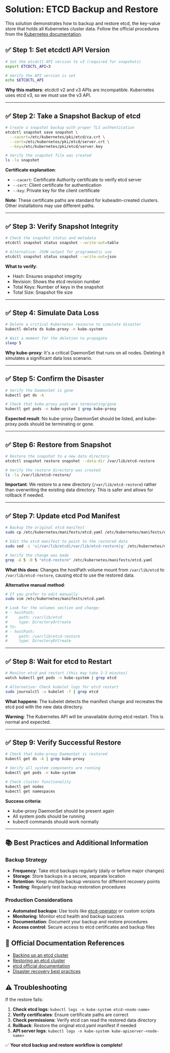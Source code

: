 # Solution: ETCD Backup and Restore

This solution demonstrates how to backup and restore etcd, the key-value store that holds all Kubernetes cluster data. Follow the official procedures from the [Kubernetes documentation](https://kubernetes.io/docs/tasks/administer-cluster/configure-upgrade-etcd/).

## ✅ Step 1: Set etcdctl API Version

```bash
# Set the etcdctl API version to v3 (required for snapshots)
export ETCDCTL_API=3

# Verify the API version is set
echo $ETCDCTL_API
```

**Why this matters**: etcdctl v2 and v3 APIs are incompatible. Kubernetes uses etcd v3, so we must use the v3 API.

---

## ✅ Step 2: Take a Snapshot Backup of etcd

```bash
# Create a snapshot backup with proper TLS authentication
etcdctl snapshot save snapshot \
  --cacert=/etc/kubernetes/pki/etcd/ca.crt \
  --cert=/etc/kubernetes/pki/etcd/server.crt \
  --key=/etc/kubernetes/pki/etcd/server.key

# Verify the snapshot file was created
ls -la snapshot
```

**Certificate explanation**:
- `--cacert`: Certificate Authority certificate to verify etcd server
- `--cert`: Client certificate for authentication
- `--key`: Private key for the client certificate

**Note**: These certificate paths are standard for kubeadm-created clusters. Other installations may use different paths.

---

## ✅ Step 3: Verify Snapshot Integrity

```bash
# Check the snapshot status and metadata
etcdctl snapshot status snapshot --write-out=table

# Alternative: JSON output for programmatic use
etcdctl snapshot status snapshot --write-out=json
```

**What to verify**:
- Hash: Ensures snapshot integrity
- Revision: Shows the etcd revision number
- Total Keys: Number of keys in the snapshot
- Total Size: Snapshot file size

---

## ✅ Step 4: Simulate Data Loss

```bash
# Delete a critical Kubernetes resource to simulate disaster
kubectl delete ds kube-proxy -n kube-system

# Wait a moment for the deletion to propagate
sleep 5
```

**Why kube-proxy**: It's a critical DaemonSet that runs on all nodes. Deleting it simulates a significant data loss scenario.

---

## ✅ Step 5: Confirm the Disaster

```bash
# Verify the DaemonSet is gone
kubectl get ds -A

# Check that kube-proxy pods are terminating/gone
kubectl get pods -n kube-system | grep kube-proxy
```

**Expected result**: No kube-proxy DaemonSet should be listed, and kube-proxy pods should be terminating or gone.

---

## ✅ Step 6: Restore from Snapshot

```bash
# Restore the snapshot to a new data directory
etcdctl snapshot restore snapshot --data-dir /var/lib/etcd-restore

# Verify the restore directory was created
ls -la /var/lib/etcd-restore/
```

**Important**: We restore to a new directory (`/var/lib/etcd-restore`) rather than overwriting the existing data directory. This is safer and allows for rollback if needed.

---

## ✅ Step 7: Update etcd Pod Manifest

```bash
# Backup the original etcd manifest
sudo cp /etc/kubernetes/manifests/etcd.yaml /etc/kubernetes/manifests/etcd.yaml.backup

# Edit the etcd manifest to point to the restored data
sudo sed -i 's|/var/lib/etcd|/var/lib/etcd-restore|g' /etc/kubernetes/manifests/etcd.yaml

# Verify the change was made
grep -A 5 -B 5 "etcd-restore" /etc/kubernetes/manifests/etcd.yaml
```

**What this does**: Changes the hostPath volume mount from `/var/lib/etcd` to `/var/lib/etcd-restore`, causing etcd to use the restored data.

**Alternative manual method**:
```bash
# If you prefer to edit manually
sudo vim /etc/kubernetes/manifests/etcd.yaml

# Look for the volumes section and change:
# - hostPath:
#     path: /var/lib/etcd
#     type: DirectoryOrCreate
# To:
# - hostPath:
#     path: /var/lib/etcd-restore
#     type: DirectoryOrCreate
```

---

## ✅ Step 8: Wait for etcd to Restart

```bash
# Monitor etcd pod restart (this may take 2-3 minutes)
watch kubectl get pods -n kube-system | grep etcd

# Alternative: Check kubelet logs for etcd restart
sudo journalctl -u kubelet -f | grep etcd
```

**What happens**: The kubelet detects the manifest change and recreates the etcd pod with the new data directory.

**Warning**: The Kubernetes API will be unavailable during etcd restart. This is normal and expected.

---

## ✅ Step 9: Verify Successful Restore

```bash
# Check that kube-proxy DaemonSet is restored
kubectl get ds -A | grep kube-proxy

# Verify all system components are running
kubectl get pods -n kube-system

# Check cluster functionality
kubectl get nodes
kubectl get namespaces
```

**Success criteria**:
- kube-proxy DaemonSet should be present again
- All system pods should be running
- kubectl commands should work normally

---

## 📚 Best Practices and Additional Information

### Backup Strategy
- **Frequency**: Take etcd backups regularly (daily or before major changes)
- **Storage**: Store backups in a secure, separate location
- **Retention**: Keep multiple backup versions for different recovery points
- **Testing**: Regularly test backup restoration procedures

### Production Considerations
- **Automated backups**: Use tools like [etcd-operator](https://github.com/coreos/etcd-operator) or custom scripts
- **Monitoring**: Monitor etcd health and backup success
- **Documentation**: Document your backup and restore procedures
- **Access control**: Secure access to etcd certificates and backup files

## 📖 Official Documentation References

- [Backing up an etcd cluster](https://kubernetes.io/docs/tasks/administer-cluster/configure-upgrade-etcd/#backing-up-an-etcd-cluster)
- [Restoring an etcd cluster](https://kubernetes.io/docs/tasks/administer-cluster/configure-upgrade-etcd/#restoring-an-etcd-cluster)
- [etcd official documentation](https://etcd.io/docs/v3.5/op-guide/recovery/)
- [Disaster recovery best practices](https://kubernetes.io/docs/tasks/administer-cluster/configure-upgrade-etcd/#disaster-recovery)

## ⚠️ Troubleshooting

If the restore fails:
1. **Check etcd logs**: `kubectl logs -n kube-system etcd-<node-name>`
2. **Verify certificates**: Ensure certificate paths are correct
3. **Check permissions**: Verify etcd can read the restored data directory
4. **Rollback**: Restore the original etcd.yaml manifest if needed
5. **API server logs**: `kubectl logs -n kube-system kube-apiserver-<node-name>`

✅ **Your etcd backup and restore workflow is complete!**
